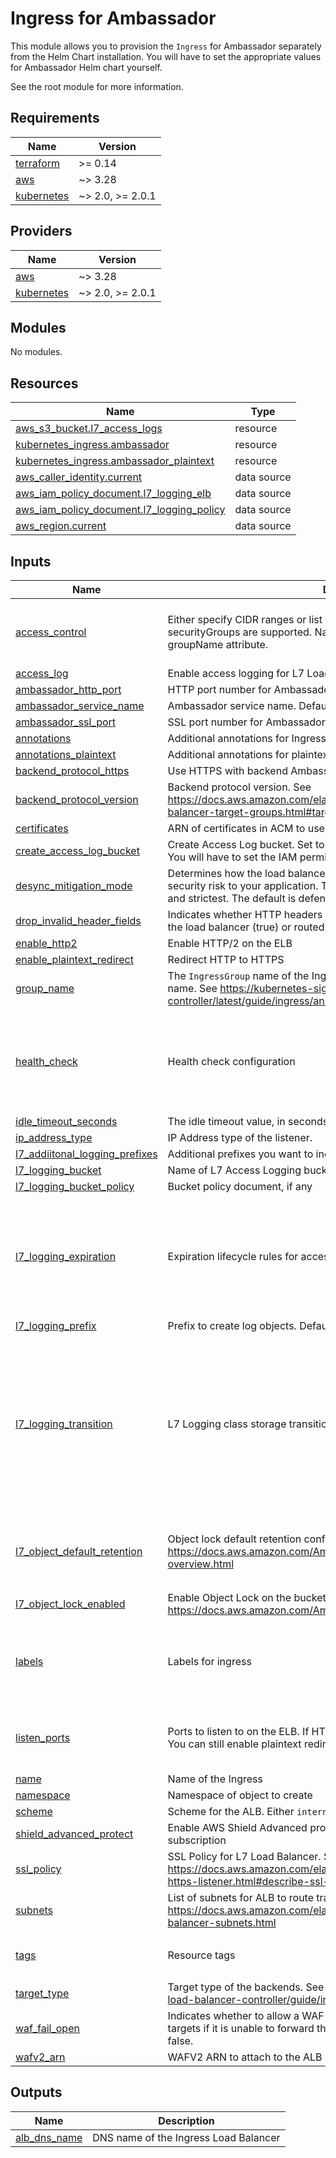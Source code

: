 # Ingress for Ambassador

This module allows you to provision the `Ingress` for Ambassador separately from the Helm Chart
installation. You will have to set the appropriate values for Ambassador Helm chart yourself.

See the root module for more information.

## Requirements

| Name | Version |
|------|---------|
| <a name="requirement_terraform"></a> [terraform](#requirement\_terraform) | >= 0.14 |
| <a name="requirement_aws"></a> [aws](#requirement\_aws) | ~> 3.28 |
| <a name="requirement_kubernetes"></a> [kubernetes](#requirement\_kubernetes) | ~> 2.0, >= 2.0.1 |

## Providers

| Name | Version |
|------|---------|
| <a name="provider_aws"></a> [aws](#provider\_aws) | ~> 3.28 |
| <a name="provider_kubernetes"></a> [kubernetes](#provider\_kubernetes) | ~> 2.0, >= 2.0.1 |

## Modules

No modules.

## Resources

| Name | Type |
|------|------|
| [aws_s3_bucket.l7_access_logs](https://registry.terraform.io/providers/hashicorp/aws/latest/docs/resources/s3_bucket) | resource |
| [kubernetes_ingress.ambassador](https://registry.terraform.io/providers/hashicorp/kubernetes/latest/docs/resources/ingress) | resource |
| [kubernetes_ingress.ambassador_plaintext](https://registry.terraform.io/providers/hashicorp/kubernetes/latest/docs/resources/ingress) | resource |
| [aws_caller_identity.current](https://registry.terraform.io/providers/hashicorp/aws/latest/docs/data-sources/caller_identity) | data source |
| [aws_iam_policy_document.l7_logging_elb](https://registry.terraform.io/providers/hashicorp/aws/latest/docs/data-sources/iam_policy_document) | data source |
| [aws_iam_policy_document.l7_logging_policy](https://registry.terraform.io/providers/hashicorp/aws/latest/docs/data-sources/iam_policy_document) | data source |
| [aws_region.current](https://registry.terraform.io/providers/hashicorp/aws/latest/docs/data-sources/region) | data source |

## Inputs

| Name | Description | Type | Default | Required |
|------|-------------|------|---------|:--------:|
| <a name="input_access_control"></a> [access\_control](#input\_access\_control) | Either specify CIDR ranges or list of security groups. Both name or ID of securityGroups are supported. Name matches a Name tag, not the groupName attribute. | <pre>object({<br>    cidrs           = optional(list(string))<br>    security_groups = optional(list(string))<br>  })</pre> | <pre>{<br>  "cidrs": [<br>    "0.0.0.0/0"<br>  ]<br>}</pre> | no |
| <a name="input_access_log"></a> [access\_log](#input\_access\_log) | Enable access logging for L7 Load Balancer | `bool` | `false` | no |
| <a name="input_ambassador_http_port"></a> [ambassador\_http\_port](#input\_ambassador\_http\_port) | HTTP port number for Ambassador service | `number` | `80` | no |
| <a name="input_ambassador_service_name"></a> [ambassador\_service\_name](#input\_ambassador\_service\_name) | Ambassador service name. Defaults to var.name | `string` | `""` | no |
| <a name="input_ambassador_ssl_port"></a> [ambassador\_ssl\_port](#input\_ambassador\_ssl\_port) | SSL port number for Ambassador service | `number` | `443` | no |
| <a name="input_annotations"></a> [annotations](#input\_annotations) | Additional annotations for Ingress | `map(string)` | `{}` | no |
| <a name="input_annotations_plaintext"></a> [annotations\_plaintext](#input\_annotations\_plaintext) | Additional annotations for plaintext Ingress workaround | `map(string)` | `{}` | no |
| <a name="input_backend_protocol_https"></a> [backend\_protocol\_https](#input\_backend\_protocol\_https) | Use HTTPS with backend Ambassador | `bool` | `true` | no |
| <a name="input_backend_protocol_version"></a> [backend\_protocol\_version](#input\_backend\_protocol\_version) | Backend protocol version. See https://docs.aws.amazon.com/elasticloadbalancing/latest/application/load-balancer-target-groups.html#target-group-protocol-version | `string` | `"HTTP2"` | no |
| <a name="input_certificates"></a> [certificates](#input\_certificates) | ARN of certificates in ACM to use | `list(string)` | n/a | yes |
| <a name="input_create_access_log_bucket"></a> [create\_access\_log\_bucket](#input\_create\_access\_log\_bucket) | Create Access Log bucket. Set to false if you want to use an existing bucket. You will have to set the IAM permissions yourself. | `bool` | `false` | no |
| <a name="input_desync_mitigation_mode"></a> [desync\_mitigation\_mode](#input\_desync\_mitigation\_mode) | Determines how the load balancer handles requests that might pose a security risk to your application. The possible values are monitor, defensive, and strictest. The default is defensive. | `string` | `"defensive"` | no |
| <a name="input_drop_invalid_header_fields"></a> [drop\_invalid\_header\_fields](#input\_drop\_invalid\_header\_fields) | Indicates whether HTTP headers with invalid header fields are removed by the load balancer (true) or routed to targets (false). The default is false. | `bool` | `false` | no |
| <a name="input_enable_http2"></a> [enable\_http2](#input\_enable\_http2) | Enable HTTP/2 on the ELB | `bool` | `true` | no |
| <a name="input_enable_plaintext_redirect"></a> [enable\_plaintext\_redirect](#input\_enable\_plaintext\_redirect) | Redirect HTTP to HTTPS | `bool` | `true` | no |
| <a name="input_group_name"></a> [group\_name](#input\_group\_name) | The `IngressGroup` name of the Ingresses to create. Defaults to the ingress name. See https://kubernetes-sigs.github.io/aws-load-balancer-controller/latest/guide/ingress/annotations/#ingressgroup | `string` | `""` | no |
| <a name="input_health_check"></a> [health\_check](#input\_health\_check) | Health check configuration | <pre>object({<br>    success_codes             = string<br>    interval_seconds          = number<br>    timeout_seconds           = number<br>    healthy_threshold_count   = number<br>    unhealthy_threshold_count = number<br>  })</pre> | <pre>{<br>  "healthy_threshold_count": 5,<br>  "interval_seconds": 10,<br>  "success_codes": "200-300",<br>  "timeout_seconds": 2,<br>  "unhealthy_threshold_count": 2<br>}</pre> | no |
| <a name="input_idle_timeout_seconds"></a> [idle\_timeout\_seconds](#input\_idle\_timeout\_seconds) | The idle timeout value, in seconds. The valid range is 1-4000 seconds. | `number` | `60` | no |
| <a name="input_ip_address_type"></a> [ip\_address\_type](#input\_ip\_address\_type) | IP Address type of the listener. | `string` | `"ipv4"` | no |
| <a name="input_l7_addiitonal_logging_prefixes"></a> [l7\_addiitonal\_logging\_prefixes](#input\_l7\_addiitonal\_logging\_prefixes) | Additional prefixes you want to include in the resource policy for the bucket | `list(string)` | `[]` | no |
| <a name="input_l7_logging_bucket"></a> [l7\_logging\_bucket](#input\_l7\_logging\_bucket) | Name of L7 Access Logging bucket to use or create | `string` | `""` | no |
| <a name="input_l7_logging_bucket_policy"></a> [l7\_logging\_bucket\_policy](#input\_l7\_logging\_bucket\_policy) | Bucket policy document, if any | `string` | `""` | no |
| <a name="input_l7_logging_expiration"></a> [l7\_logging\_expiration](#input\_l7\_logging\_expiration) | Expiration lifecycle rules for access logging bucket | <pre>list(object({<br>    enabled = bool<br><br>    date = optional(string) # Specifies the date after which you want the corresponding action to take effect.<br>    days = optional(number) # Specifies the number of days after object creation when the specific rule action takes effect.<br>    id   = optional(string)<br>  }))</pre> | <pre>[<br>  {<br>    "days": 730,<br>    "enabled": true,<br>    "id": "Delete2Years"<br>  }<br>]</pre> | no |
| <a name="input_l7_logging_prefix"></a> [l7\_logging\_prefix](#input\_l7\_logging\_prefix) | Prefix to create log objects. Defaults to var.name | `string` | `""` | no |
| <a name="input_l7_logging_transition"></a> [l7\_logging\_transition](#input\_l7\_logging\_transition) | L7 Logging class storage transitions | <pre>list(object({<br>    enabled       = bool<br>    storage_class = string<br><br>    date = optional(string) # Specifies the date after which you want the corresponding action to take effect.<br>    days = optional(number) # Specifies the number of days after object creation when the specific rule action takes effect.<br>    id   = optional(string)<br>  }))</pre> | <pre>[<br>  {<br>    "days": 30,<br>    "enabled": true,<br>    "id": "IA",<br>    "storage_class": "STANDARD_IA"<br>  },<br>  {<br>    "days": 365,<br>    "enabled": true,<br>    "id": "Glacier",<br>    "storage_class": "GLACIER"<br>  }<br>]</pre> | no |
| <a name="input_l7_object_default_retention"></a> [l7\_object\_default\_retention](#input\_l7\_object\_default\_retention) | Object lock default retention configuration. See https://docs.aws.amazon.com/AmazonS3/latest/userguide/object-lock-overview.html | <pre>object({<br>    mode  = string<br>    days  = optional(number)<br>    years = optional(number)<br>  })</pre> | <pre>{<br>  "mode": "GOVERNANCE",<br>  "years": 2<br>}</pre> | no |
| <a name="input_l7_object_lock_enabled"></a> [l7\_object\_lock\_enabled](#input\_l7\_object\_lock\_enabled) | Enable Object Lock on the bucket. See https://docs.aws.amazon.com/AmazonS3/latest/userguide/object-lock.html | `bool` | `false` | no |
| <a name="input_labels"></a> [labels](#input\_labels) | Labels for ingress | `map(string)` | <pre>{<br>  "app.kubernetes.io/instance": "ambassador",<br>  "app.kubernetes.io/managed-by": "Terraform",<br>  "app.kubernetes.io/name": "ambassador"<br>}</pre> | no |
| <a name="input_listen_ports"></a> [listen\_ports](#input\_listen\_ports) | Ports to listen to on the ELB. If HTTP/2 is enabled, only HTTPS is supported. You can still enable plaintext redirection. | `list(map(number))` | <pre>[<br>  {<br>    "HTTPS": 443<br>  }<br>]</pre> | no |
| <a name="input_name"></a> [name](#input\_name) | Name of the Ingress | `string` | `"ambassador"` | no |
| <a name="input_namespace"></a> [namespace](#input\_namespace) | Namespace of object to create | `string` | `"ambassador"` | no |
| <a name="input_scheme"></a> [scheme](#input\_scheme) | Scheme for the ALB. Either `internal` or `internet-facing` | `string` | `"internet-facing"` | no |
| <a name="input_shield_advanced_protect"></a> [shield\_advanced\_protect](#input\_shield\_advanced\_protect) | Enable AWS Shield Advanced protection for the load balancer. Requires a subscription | `bool` | `false` | no |
| <a name="input_ssl_policy"></a> [ssl\_policy](#input\_ssl\_policy) | SSL Policy for L7 Load Balancer. See https://docs.aws.amazon.com/elasticloadbalancing/latest/application/create-https-listener.html#describe-ssl-policies | `string` | `"ELBSecurityPolicy-FS-1-2-2019-08"` | no |
| <a name="input_subnets"></a> [subnets](#input\_subnets) | List of subnets for ALB to route traffic to. See https://docs.aws.amazon.com/elasticloadbalancing/latest/application/load-balancer-subnets.html | `list(string)` | `[]` | no |
| <a name="input_tags"></a> [tags](#input\_tags) | Resource tags | `map` | <pre>{<br>  "Terraform": "true"<br>}</pre> | no |
| <a name="input_target_type"></a> [target\_type](#input\_target\_type) | Target type of the backends. See https://kubernetes-sigs.github.io/aws-load-balancer-controller/guide/ingress/annotations/#target-type | `string` | `"ip"` | no |
| <a name="input_waf_fail_open"></a> [waf\_fail\_open](#input\_waf\_fail\_open) | Indicates whether to allow a WAF-enabled load balancer to route requests to targets if it is unable to forward the request to AWS WAF. The value is true or false. | `bool` | `true` | no |
| <a name="input_wafv2_arn"></a> [wafv2\_arn](#input\_wafv2\_arn) | WAFV2 ARN to attach to the ALB | `string` | `null` | no |

## Outputs

| Name | Description |
|------|-------------|
| <a name="output_alb_dns_name"></a> [alb\_dns\_name](#output\_alb\_dns\_name) | DNS name of the Ingress Load Balancer |

